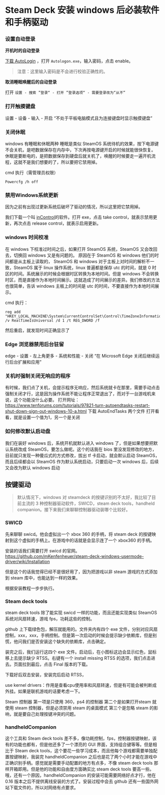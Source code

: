 # Steam Deck 安装 windows 后必装软件和手柄驱动

<!-- #### windows 装到 tf 卡的弊端
如果经常使用 windows 的话，还是建议装在 ssd 硬盘上，因为操作系统会有比较多的随机读写，tf 卡的小文件的读写性能不太好，会有卡顿，而且频繁读写也容易造成 tf 卡损坏。 -->

<!-- hello，大家好，今天我们来聊聊给 Steamdeck 装好 windows 之后，那我们可以做哪些配置，可以让他更接近一台完美的 windows 掌机呢？毕竟折腾这些可比玩游戏有意思多了。对吧。话不多说，直接开始吧。 -->

### 设置自动登录

<!-- 如果你有给账号设置过密码的话，那么每次开机或者睡眠模式唤醒后都需要登录，这个我们可以把它设置为自动登录，更符合掌机的使用习惯。 -->
**开机时的自动登录**

[下载 AutoLogin](https://learn.microsoft.com/en-us/sysinternals/downloads/autologon) ，打开 `Autologon.exe`，输入密码，点击 enable。

> 注意：这里输入密码是不会进行校验正确性的。

**取消睡眠唤醒后的自动登录**

打开 `设置 - 搜索 ”登录“ - 打开 ”登录选项“ - 需要登录改为“从不”`

### 打开触摸键盘

设置 - 设备 - 输入 - 开启 “不处于平板电脑模式且为连接键盘时显示触摸键盘”

### 关闭休眠
windows 有睡眠和休眠两种
睡眠是类似 SteamOS 系统待机的效果，按下电源键不会关机，是吧数据保存在内存中，下次再按电源键开启的时候就能很快恢复。
休眠是要断电的，是把数据保存到硬盘后就关机了，唤醒的时候要走一遍开机流程，这就不是我们想要的了，所以要把它禁用掉。

cmd 执行（需管理员权限）
```
Powercfg /h off
```

### 禁用Windows系统更新

因为之前有出现过更新系统后破坏了驱动的情况，所以这里把它禁用掉。

我们下载一个叫 [inControl](https://www.softpedia.com/get/Tweak/System-Tweak/Gibson-InControl.shtml)的软件。打开 exe，点击 take control，就表示禁用更新，再次点击 release control，就表示启用更新。

### windows 时间校准
在 windows 下校准过时间之后，如果打开 SteamOS 系统，SteamOS 又会改回去，切换回 windows 又是有问题的。
原因在于 SteamOS 和 windows 他们的时间都是从主板上读取的， SteamOS 和 windows 对于主板上对时间的解析不一致，SteamOS 属于 linux 操作系统，linux 普遍都是保存 utc 的时间，就是 0 时区的时间。系统展示的时候会根据时区转换为本地时间。但是 windows 不会转换时区，而是直接作为本地时间展示。这就造成了时间展示的差异。我们修改的方法也很简单，告诉 windows 主板上的时间是 utc 的时间，不要直接作为本地时间展示。

cmd 执行：
```
reg add "HKEY_LOCAL_MACHINE\System\CurrentControlSet\Control\TimeZoneInformation" /v RealTimeIsUniversal /d 1 /t REG_DWORD /f
```

然后重启，就发现时间正确显示了

### Edge 浏览器禁用后台驻留
edge - 设置 - 左上角更多 - 系统和性能 - 关闭 “在 Microsoft Edge 关闭后继续运行后台扩展和应用”

### 关机时强制关闭无响应的程序

有时候，我们点了关机，会提示程序无响应，然后系统就卡在那里，需要手动点击强制关闭才行，这是因为操作系统不能让程序正常退出了，而对于一台游戏机来说，这个功能没什么必要。
打开网址：https://www.tenforums.com/tutorials/97821-turn-autoendtasks-restart-shut-down-sign-out-windows-10-a.html
下载 AutoEndTasks 两个文件
打开看看，就是设置一个值为1，另一个是关闭


### 如何修改默认启动盘
我们在装好 windows 后，系统开机就默认进入 windows 了，但是如果想要把默认系统改成 SteamOS，要怎么做呢。这个的话我在 bios 里没发现修改的地方，目前就只发现一种傻瓜式的方式修改，拔出 tf 卡启动，就会默认启动 SteamOS，而且后续都会以 SteamOS 作为默认系统启动，只要启动一次 windows 后，后续又会改为默认 windows 启动


## 按键驱动

> 默认情况下，windows 对 steamdeck 的按键识别的不太好，我比较了目前主流的 3 种控制器驱动软件，SWICD，steam deck tools，handheld companion。接下来我们来聊聊控制器驱动装哪个比较好。


### SWICD
先来聊聊 swicd。他会虚拟出一个 xbox 360 的手柄，将 steam deck 的按键映射到这个虚拟的手柄上。在游戏中的话就是会显示连了一个 xbox360 的手柄。

安装的话我们需要打开 swicd 的官网。https://github.com/mKenfenheuer/steam-deck-windows-usermode-driver/wiki/Installation

但是这个的话我觉得已经不是很好用了，因为把游戏以非 steam 游戏的方式添加到 steam 库中，也能达到一样的效果。


根据安装教程一步步执行。


### Steam deck tools

steam deck tools 除了能实现 swicd 一样的功能，而且还能实现类似 SteamOS 系统对风扇转速，游戏 fps，功耗这些的控制。

github 上下载绿色包，解压就能用的。文件夹内有四个 exe 文件，分别对应风扇控制，xxx，xxx，手柄控制。但是第一次启动的时候会提示缺少依赖库，但是别慌，他问我们是否安装这个缺失的依赖库，点击确定。

装完之后，我们运行这四个 exe 文件。启动后，在小图标这边会显示红色，鼠标移上去提示缺少 RTSS。右键有一个 install missing RTSS 的选项，我们点击进去。页面拉到最后，点击 Final 版本的下载。

下载好后双击安装，安装完后启动 RTSS，

use kernel drivers：作用是查看cpu使用率和风扇转速，但是有可能会被判断成外挂。如果是联机游戏的话要考虑一下。


Steam 控制器
第一项是只使用 360，ps4 的控制器
第二个是如果打开steam 就使用 steam 控制器，但是必须禁用 steam 的桌面模式
第三个是忽略 steam 的影响，就是要自己处理按键冲突的问题。

### handheldCompanion

这个工具和 Steam deck tools 差不多，像功耗控制，fps，控制器按键映射，该有的功能也都有，但是他还多了一个漂亮的 GUI 界面，支持组合键等等。但是相比于 Steam deck tools，这个要花一些学习成本，而且他每个游戏都需要单独配置按键映射，我装完 handheldCompanion 之后也是花了两个小时才能在游戏中正确识别手柄。感觉就是需要手动配置的地方有点多，不像 steam deck tools 那样开箱即用。但是他的功能和自由度方面确实比 steam deck tools 要高一些。哦，还有一个原因，handheldCompanion 的安装可能需要网络好点才行，他在 0.16 版本之后不提供离线安装的方式了。安装过程中会去 github 还有一些国外网站下载文件的，所以对网络有点要求。

